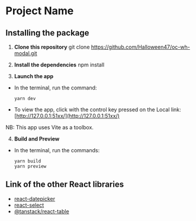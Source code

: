 # Project Name

## Installing the package

1. **Clone this repository**
git clone https://github.com/Halloween47/oc-wh-modal.git

2. **Install the dependencies**
npm install

3. **Launch the app**
- In the terminal, run the command:
  ```
  yarn dev
  ```
- To view the app, click with the control key pressed on the Local link: [http://127.0.0.1:51xx/](http://127.0.0.1:51xx/)

NB: This app uses Vite as a toolbox.

4. **Build and Preview**
- In the terminal, run the commands:
  ```
  yarn build
  yarn preview
  ```
## Link of the other React libraries

- [react-datepicker](https://www.npmjs.com/package/react-datepicker)
- [react-select](https://www.npmjs.com/package/react-select)
- [@tanstack/react-table](https://tanstack.com/table/latest/docs/installation)
